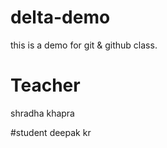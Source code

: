 # delta-demo
this is a demo for git &amp; github class.

# Teacher
shradha khapra

#student
deepak kr
